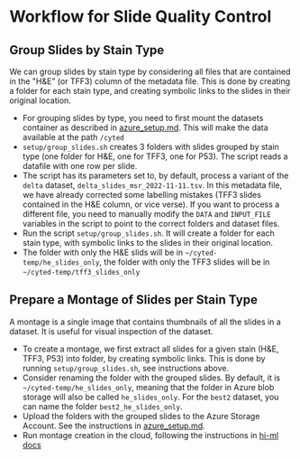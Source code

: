 # Workflow for Slide Quality Control

## Group Slides by Stain Type

We can group slides by stain type by considering all files that are contained in the "H&E" (or TFF3) column of the
metadata file. This is done by creating a folder for each stain type, and creating symbolic links to the slides in their
original location.

- For grouping slides by type, you need to first mount the datasets container as described in [azure_setup.md](azure_setup.md).
  This will make the data available at the path `/cyted`
- `setup/group_slides.sh` creates 3 folders with slides grouped by stain type (one folder for H&E, one for TFF3, one for
  P53). The script reads a datafile with one row per slide.
- The script has its parameters set to, by default, process a variant of the `delta` dataset,
  `delta_slides_msr_2022-11-11.tsv`. In this metadata file, we have already corrected some labelling mistakes (TFF3
  slides contained in the H&E column, or vice verse). If you want to process a different file, you need to manually
  modify the `DATA` and `INPUT_FILE` variables in the script to point to the correct folders and dataset files.
- Run the script `setup/group_slides.sh`. It will create a folder for each stain type, with symbolic links to the slides
  in their original location.
- The folder with only the H&E slids will be in `~/cyted-temp/he_slides_only`, the folder with only the TFF3 slides will be in
  `~/cyted-temp/tff3_slides_only`

## Prepare a Montage of Slides per Stain Type

A montage is a single image that contains thumbnails of all the slides in a dataset. It is useful for visual inspection
of the dataset.

- To create a montage, we first extract all slides for a given stain (H&E, TFF3, P53) into folder, by creating
  symbolic links. This is done by running `setup/group_slides.sh`, see instructions above.
- Consider renaming the folder with the grouped slides. By default, it is `~/cyted-temp/he_slides_only`, meaning that the
  folder in Azure blob storage will also be called `he_slides_only`. For the `best2` dataset, you can name the folder
  `best2_he_slides_only`.
- Upload the folders with the grouped slides to the Azure Storage Account. See the instructions in
  [azure_setup.md](azure_setup.md).
- Run montage creation in the cloud, following the instructions in [hi-ml docs](https://hi-ml.readthedocs.io/en/latest/montage_creation.html)
